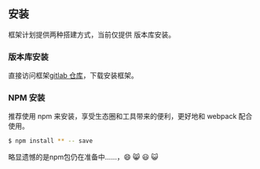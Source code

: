 ## 安装

框架计划提供两种搭建方式，当前仅提供 版本库安装。


### 版本库安装

直接访问框架[gitlab 仓库](xxx)，下载安装框架。


### NPM 安装

推荐使用 npm 来安装，享受生态圈和工具带来的便利，更好地和 webpack 配合使用。

```bash
$ npm install ** -- save
```
略显遗憾的是npm包仍在准备中……，:smile: :smile_cat: :smiley: :smiley_cat: